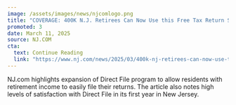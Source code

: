 ```yaml
---
image: /assets/images/news/njcomlogo.png
title: "COVERAGE: 400K N.J. Retirees Can Now Use this Free Tax Return Service"
promoted: 3
date: March 11, 2025
source: NJ.COM
cta:
  text: Continue Reading
  link: "https://www.nj.com/news/2025/03/400k-nj-retirees-can-now-use-this-free-tax-return-service.html"
---
```

NJ.com highlights expansion of Direct File program to allow residents with retirement income to easily file their returns. The article also notes high levels of satisfaction with Direct File in its first year in New Jersey.
